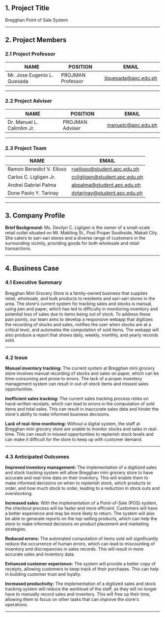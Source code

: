 ## 1. Project Title
Bregghan Point of Sale System

***
## 2. Project Members
### 2.1 Project Professor
<html>
<body>
<!--StartFragment-->

NAME | POSITION | EMAIL
-- | -- | --
Mr. Jose Eugenio L. Quesada | PROJMAN Professor | jlquesada@apc.edu.ph

<!--EndFragment-->
</body>
</html>

***
### 2.2 Project Adviser
<html>
<body>
<!--StartFragment-->

NAME | POSITION | EMAIL
-- | -- | --
Dr. Manuel L. Calimlim Jr. | PROJMAN Adviser | manuelc@apc.edu.ph

<!--EndFragment-->
</body>
</html>

***
### 2.3 Project Team
<html>
<body>
<!--StartFragment-->

NAME | EMAIL
-- | --
Ramon Benedict V. Elloso | rvelloso@student.apc.edu.ph
Carlos C. Ligligen Jr. | ccligligen@student.apc.edu.ph
Andrei Gabriel Palma | abpalma@student.apc.edu.ph
Done Paolo Y. Tarinay | dytarinay@student.apc.edu.ph

<!--EndFragment-->
</body>
</html>

***
## 3. Company Profile
**Brief Background:**
Ms. Devilyn C. Ligligen is the owner of a small-scale retail outlet situated on Mt. Makiling St., Post Proper Southside, Makati City. She caters to sari-sari stores and a diverse range of customers in the surrounding vicinity, providing goods for both wholesale and retail transactions.

***
## 4. Business Case
### 4.1 Executive Summary
Bregghan Mini Grocery Store is a family-owned business that supplies retail, wholesale, and bulk products to residents and sari-sari stores in the area. The store's current system for tracking sales and stocks is manual, using pen and paper, which has led to difficulty in monitoring inventory and potential loss of sales due to items being out of stock. To address these pain points, our team aims to develop a responsive webapp that digitizes the recording of stocks and sales, notifies the user when stocks are at a critical level, and automates the computation of sold items. The webapp will also produce a report that shows daily, weekly, monthly, and yearly records sold.

***
### 4.2 Issue
**Manual inventory tracking:**
The current system at Bregghan mini grocery store involves manual recording of stocks and sales on paper, which can be time-consuming and prone to errors. The lack of a proper inventory management system can result in out-of-stock items and missed sales opportunities. 

**Inefficient sales tracking:**
The current sales tracking process relies on hand-written receipts, which can lead to errors in the computation of sold items and total sales. This can result in inaccurate sales data and hinder the store's ability to make informed business decisions.

**Lack of real-time monitoring:**
Without a digital system, the staff at Bregghan mini grocery store are unable to monitor stocks and sales in real-time. This can result in missed opportunities to replenish stock levels and can make it difficult for the store to keep up with customer demand.

***
### 4.3 Anticipated Outcomes
**Improved inventory management:**
The implementation of a digitized sales and stock tracking system will allow Bregghan mini grocery store to have accurate and real-time data on their inventory. This will enable them to make informed decisions on when to replenish stock, which products to order, and how much stock to order, leading to a reduction in stock outs and overstocking.

**Increased sales:**
With the implementation of a Point-of-Sale (POS) system, the checkout process will be faster and more efficient. Customers will have a better experience and may be more likely to return. The system will also be able to generate reports on the top-selling products, which can help the store to make informed decisions on product placement and marketing strategies.

**Reduced errors:**
The automated computation of items sold will significantly reduce the occurrence of human errors, which can lead to miscounting of inventory and discrepancies in sales records. This will result in more accurate sales and inventory data.

**Enhanced customer experience:**
The system will provide a better copy of receipts, allowing customers to keep track of their purchases. This can help in building customer trust and loyalty.

**Increased productivity:**
The implementation of a digitized sales and stock tracking system will reduce the workload of the staff, as they will no longer have to manually record sales and inventory. This will free up their time, allowing them to focus on other tasks that can improve the store's operations.

***
